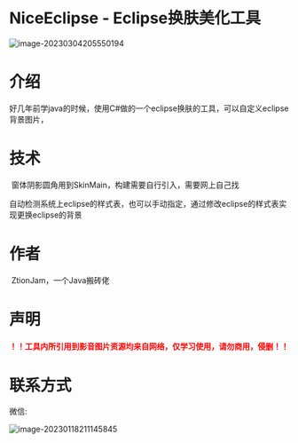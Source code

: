 # NiceEclipse - Eclipse换肤美化工具

![image-20230304205550194](https://res.ztion.cn/imgs/1677934552588.png)

# 介绍

​	好几年前学java的时候，使用C#做的一个eclipse换肤的工具，可以自定义eclipse背景图片，

# 技术

​	窗体阴影圆角用到SkinMain，构建需要自行引入，需要网上自己找

​	自动检测系统上eclipse的样式表，也可以手动指定，通过修改eclipse的样式表实现更换eclipse的背景

# 作者

​	ZtionJam，一个Java搬砖佬

# 声明

<h4 style="color:red;">！！工具内所引用到影音图片资源均来自网络，仅学习使用，请勿商用，侵删！！</h4>

# 联系方式

微信:

![image-20230118211145845](https://res.ztion.cn/imgs/1674047507177.png)